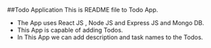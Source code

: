 ##Todo Application
This is README file to Todo App.
- The App uses React JS , Node JS and Express JS and Mongo DB.
- This App is capable of adding Todos.
- In This App we can add description and task names to the Todos.

